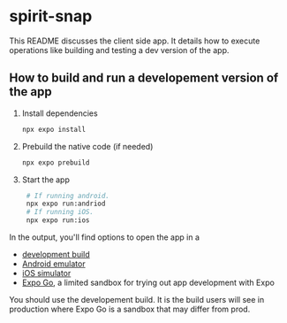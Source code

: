 # spirit-snap

This README discusses the client side app. It details how to execute operations
like building and testing a dev version of the app.

## How to build and run a developement version of the app

1. Install dependencies

   ```bash
   npx expo install
   ```

2. Prebuild the native code (if needed)

   ```bash
   npx expo prebuild
   ```

3. Start the app

   ```bash
    # If running android.
    npx expo run:andriod
    # If running iOS.
    npx expo run:ios
   ```

In the output, you'll find options to open the app in a

- [development build](https://docs.expo.dev/develop/development-builds/introduction/)
- [Android emulator](https://docs.expo.dev/workflow/android-studio-emulator/)
- [iOS simulator](https://docs.expo.dev/workflow/ios-simulator/)
- [Expo Go](https://expo.dev/go), a limited sandbox for trying out app development with Expo

You should use the developement build. It is the build users will see in
production where Expo Go is a sandbox that may differ from prod.